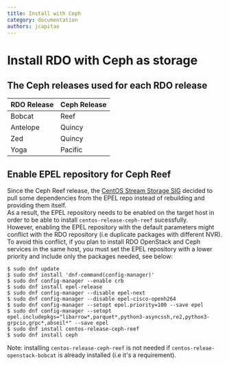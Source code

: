 ```yaml
---
title: Install with Ceph
category: documentation
authors: jcapitao
---
```


# Install RDO with Ceph as storage

## The Ceph releases used for each RDO release

| RDO Release | Ceph Release |
| ------ | ----- |
| Bobcat | Reef |
| Antelope | Quincy |
| Zed | Quincy |
| Yoga | Pacific |

## Enable EPEL repository for Ceph Reef

Since the Ceph Reef release, the [CentOS Stream Storage SIG](https://sigs.centos.org/storage/) decided to pull some dependencies from the EPEL repo instead of rebuilding and providing them itself.<br>
As a result, the EPEL repository needs to be enabled on the target host in order to be able to install `centos-release-ceph-reef` sucessfully.<br>
However, enabling the EPEL repository with the default parameters might conflict with the RDO repository (i.e duplicate packages with different NVR). To avoid this conflict, if you plan to install RDO OpenStack and Ceph services in the same host, you must set the EPEL repository with a lower priority and include only the packages needed, see below:

  ```
  $ sudo dnf update
  $ sudo dnf install 'dnf-command(config-manager)'
  $ sudo dnf config-manager --enable crb
  $ sudo dnf install epel-release
  $ sudo dnf config-manager --disable epel-next
  $ sudo dnf config-manager --disable epel-cisco-openh264
  $ sudo dnf config-manager --setopt epel.priority=100 --save epel
  $ sudo dnf config-manager --setopt epel.includepkgs="libarrow*,parquet*,python3-asyncssh,re2,python3-grpcio,grpc*,abseil*" --save epel
  $ sudo dnf install centos-release-ceph-reef
  $ sudo dnf install ceph
  ```
  Note: installing `centos-release-ceph-reef` is not needed if `centos-releae-openstack-bobcat` is already installed (i.e it's a requirement).

